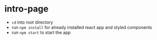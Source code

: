 # intro-page
  
  - `cd` into root directory
  - run `npm install` for already installed react app and styled components
  - run `npm start` to start the app




